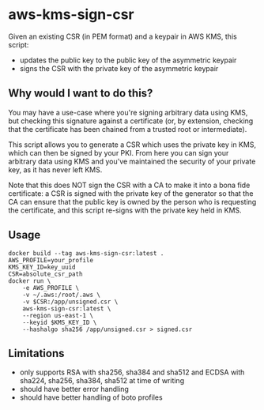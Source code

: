 # aws-kms-sign-csr

Given an existing CSR (in PEM format) and a keypair in AWS KMS, this script:

- updates the public key to the public key of the asymmetric keypair
- signs the CSR with the private key of the asymmetric keypair

## Why would I want to do this?

You may have a use-case where you're signing arbitrary data using KMS, but checking
this signature against a certificate (or, by extension, checking that the certificate
has been chained from a trusted root or intermediate).

This script allows you to generate a CSR which uses the private key in KMS, which
can then be signed by your PKI. From here you can sign your arbitrary data using
KMS and you've maintained the security of your private key, as it has never left
KMS.

Note that this does NOT sign the CSR with a CA to make it into a bona fide certificate:
a CSR is signed with the private key of the generator so that the CA can ensure
that the public key is owned by the person who is requesting the certificate, and
this script re-signs with the private key held in KMS.

## Usage

```
docker build --tag aws-kms-sign-csr:latest .
AWS_PROFILE=your_profile
KMS_KEY_ID=key_uuid
CSR=absolute_csr_path
docker run \
    -e AWS_PROFILE \
    -v ~/.aws:/root/.aws \
    -v $CSR:/app/unsigned.csr \
    aws-kms-sign-csr:latest \
    --region us-east-1 \
    --keyid $KMS_KEY_ID \
    --hashalgo sha256 /app/unsigned.csr > signed.csr
```

## Limitations

- only supports RSA with sha256, sha384 and sha512 and ECDSA with sha224, sha256, sha384, sha512 at time of writing
- should have better error handling
- should have better handling of boto profiles
